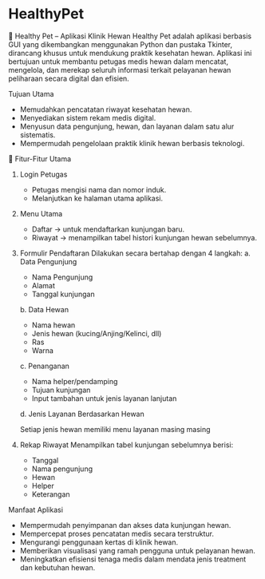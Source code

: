# HealthyPet

🐾 Healthy Pet – Aplikasi Klinik Hewan
Healthy Pet adalah aplikasi berbasis GUI yang dikembangkan menggunakan Python dan pustaka Tkinter, dirancang khusus untuk mendukung praktik kesehatan hewan. Aplikasi ini bertujuan untuk membantu petugas medis hewan dalam mencatat, mengelola, dan merekap seluruh informasi terkait pelayanan hewan peliharaan secara digital dan efisien.

Tujuan Utama
- Memudahkan pencatatan riwayat kesehatan hewan.
- Menyediakan sistem rekam medis digital.
- Menyusun data pengunjung, hewan, dan layanan dalam satu alur sistematis.
- Mempermudah pengelolaan praktik klinik hewan berbasis teknologi.

🧩 Fitur-Fitur Utama
1. Login Petugas
   - Petugas mengisi nama dan nomor induk.
   - Melanjutkan ke halaman utama aplikasi.
3. Menu Utama
   - Daftar → untuk mendaftarkan kunjungan baru.
   - Riwayat → menampilkan tabel histori kunjungan hewan sebelumnya.
5. Formulir Pendaftaran
   Dilakukan secara bertahap dengan 4 langkah:
   a. Data Pengunjung
   - Nama Pengunjung
   - Alamat
   - Tanggal kunjungan
     
   b. Data Hewan
   - Nama hewan
   - Jenis hewan (kucing/Anjing/Kelinci, dll)
   - Ras
   - Warna
     
   c. Penanganan
   - Nama helper/pendamping
   - Tujuan kunjungan
   - Input tambahan untuk jenis layanan lanjutan
     
   d. Jenis Layanan Berdasarkan Hewan
   
    Setiap jenis hewan memiliki menu layanan masing masing

7. Rekap Riwayat
   Menampilkan tabel kunjungan sebelumnya berisi:
   - Tanggal
   - Nama pengunjung
   - Hewan
   - Helper
   - Keterangan


Manfaat Aplikasi
- Mempermudah penyimpanan dan akses data kunjungan hewan.
- Mempercepat proses pencatatan medis secara terstruktur.
- Mengurangi penggunaan kertas di klinik hewan.
- Memberikan visualisasi yang ramah pengguna untuk pelayanan hewan.
- Meningkatkan efisiensi tenaga medis dalam mendata jenis treatment dan kebutuhan hewan. 
